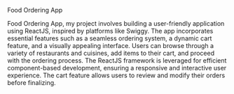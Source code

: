 Food Ordering App

Food Ordering App, my project involves building a user-friendly application using ReactJS, inspired by platforms like Swiggy.
The app incorporates essential features such as a seamless ordering system, a dynamic cart feature, and a visually appealing interface.
Users can browse through a variety of restaurants and cuisines, add items to their cart, and proceed with the ordering process.
The ReactJS framework is leveraged for efficient component-based development, ensuring a responsive and interactive user experience.
The cart feature allows users to review and modify their orders before finalizing. 



